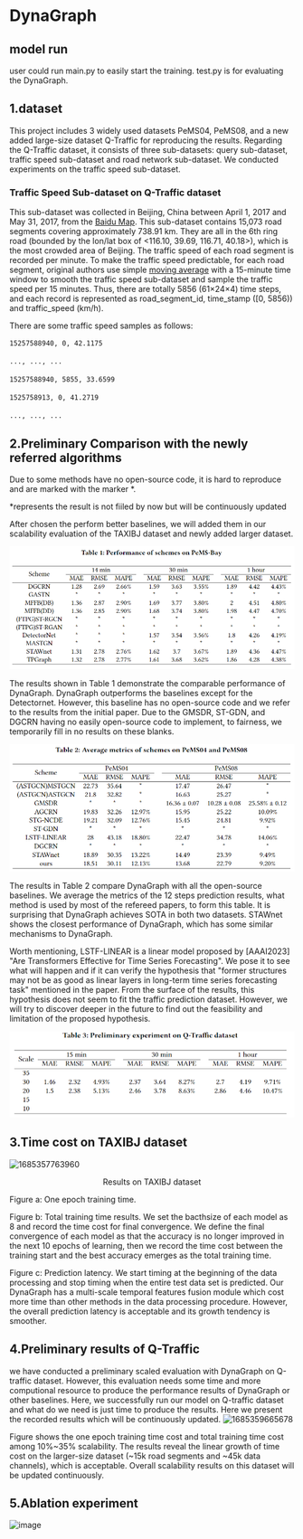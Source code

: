 # DynaGraph

## model run
user could run main.py to easily start the training.
test.py is for evaluating the DynaGraph.

## 1.dataset
This project includes 3 widely used datasets PeMS04, PeMS08, and a new added large-size dataset Q-Traffic for reproducing the results. Regarding the Q-Traffic dataset, it consists of three sub-datasets: query sub-dataset, traffic speed sub-dataset and road network sub-dataset. We conducted experiments on the traffic speed sub-dataset.

### Traffic Speed Sub-dataset on Q-Traffic dataset
This sub-dataset was collected in Beijing, China between April 1, 2017 and May 31, 2017, from the [Baidu Map](https://map.baidu.com). This sub-dataset contains 15,073 road segments covering approximately 738.91 km. 
They are all in the 6th ring road (bounded by the lon/lat box of <116.10, 39.69, 116.71, 40.18>), which is the most crowded area of Beijing. The traffic speed of each road segment is recorded per minute. To make the traffic speed predictable, for each road segment, original authors use simple [moving average](https://en.wikipedia.org/wiki/Moving_average) with a 15-minute time window to smooth the traffic speed sub-dataset and sample the traffic speed per 15 minutes. Thus, there are totally 5856 (61×24×4) time steps, and each record is represented as road_segment_id, time_stamp ([0, 5856)) and traffic_speed (km/h).

There are some traffic speed samples as follows:

```
15257588940, 0, 42.1175  

..., ..., ...  
  
15257588940, 5855, 33.6599  

1525758913, 0, 41.2719  

..., ..., ...  
```

## 2.Preliminary Comparison with the newly referred algorithms
Due to some methods have no open-source code, it is hard to reproduce and are marked with the marker *.

*represents the result is not fiiled by now but will be continuously updated

After chosen the perform better baselines, we will added them in our scalability evaluation of the TAXIBJ dataset and newly added larger dataset.

![image](https://github.com/re-plicate/DynaGraph/blob/main/Fig/Tab1.png)

The results shown in Table 1 demonstrate the comparable performance of DynaGraph. DynaGraph outperforms the baselines except for the Detectornet. However, this baseline has no open-source code and we refer to the results from the initial paper. Due to the GMSDR, ST-GDN, and DGCRN having no easily open-source code to implement, to fairness, we temporarily fill in no results on these blanks.

![image](https://github.com/re-plicate/DynaGraph/blob/main/Fig/Tab2.png)

The results in Table 2 compare DynaGraph with all the open-source baselines. We average the metrics of the 12 steps prediction results, what method is used by most of the refereed papers, to form this table. It is surprising that DynaGraph achieves SOTA in both two datasets. STAWnet shows the closest performance of DynaGraph, which has some similar mechanisms to DynaGraph.

Worth mentioning, LSTF-LINEAR is a linear model proposed by [AAAI2023] "Are Transformers Effective for Time Series Forecasting". We pose it to see what will happen and if it can verify the hypothesis that "former structures may not be as good as linear layers in long-term time series forecasting task" mentioned in the paper. From the surface of the results, this hypothesis does not seem to fit the traffic prediction dataset. However, we will try to discover deeper in the future to find out the feasibility and limitation of the proposed hypothesis.

![image](https://github.com/re-plicate/DynaGraph/blob/main/Fig/Tab3.png)

## 3.Time cost on TAXIBJ dataset
<img width="887" alt="1685357763960" src="https://github.com/re-plicate/DynaGraph/assets/130746797/c3fa81d2-c3c0-408a-b251-4f6a8ce4f1e7">

<p align="center">Results on TAXIBJ dataset</p>
  
 Figure a: One epoch training time. 

Figure b: Total training time results. We set the bacthsize of each model as 8 and record the time cost for final convergence. We define the final convergence of each model as that the accuracy is no longer improved in the next 10 epochs of learning, then we record the time cost between the training start and the best accuracy emerges as the total training time.

Figure c: Prediction latency. We start timing at the beginning of the data processing and stop timing when the entire test data set is predicted. Our DynaGraph has a multi-scale temporal features fusion module which cost more time than other methods in the data processing procedure. However, the overall prediction latency is acceptable and its growth tendency is smoother.

## 4.Preliminary results of Q-Traffic
we have conducted a preliminary scaled evaluation with DynaGraph on Q-traffic dataset. However, this evaluation needs some time and more computional resource to produce the performance results of DynaGraph or other baselines. Here, we successfully run our model on Q-traffic dataset and what do we need is just time to produce the results. Here we present the recorded results which will be continuously updated.
<img width="666" alt="1685359665678" src="https://github.com/re-plicate/DynaGraph/assets/130746797/45da25a8-9a6e-4ea5-8c96-2f4300396658">

Figure shows the one epoch training time cost and total training time cost among 10%~35% scalability. The results reveal the linear growth of time cost on the larger-size dataset (~15k road segments and ~45k data channels), which is acceptable. Overall scalability results on this dataset will be updated continuously.

## 5.Ablation experiment
![image](https://github.com/re-plicate/DynaGraph/assets/130746797/8aca80c4-2b2e-4c62-bde9-2aed71b449ba)

